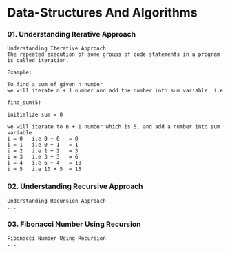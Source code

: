 # Data-Structures And Algorithms


### 01. Understanding Iterative Approach

    Understanding Iterative Approach
    The repeated execution of some groups of code statements in a program is called iteration.

    Example:
    
    To find a sum of given n number
    we will iterate n + 1 number and add the number into sum variable. i.e

    find_sum(5)

    initialize sum = 0

    we will iterate to n + 1 number which is 5, and add a number into sum variable
    i = 0   i.e 0 + 0   = 0
    i = 1   i.e 0 + 1   = 1
    i = 2   i.e 1 + 2   = 3
    i = 3   i.e 3 + 3   = 6
    i = 4   i.e 6 + 4   = 10
    i = 5   i.e 10 + 5  = 15

### 02. Understanding Recursive Approach

    Understanding Recursion Approach
    ...

### 03. Fibonacci Number Using Recursion

    Fibonacci Number Using Recursion
    ...